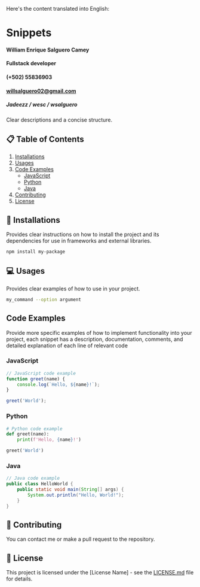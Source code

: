Here's the content translated into English:

# Snippets
#### William Enrique Salguero Camey
#### Fullstack developer
#### (+502) 55836903
#### willsalguero02@gmail.com
##### _Jadeezz / wesc / wsalguero_

Clear descriptions and a concise structure.

## 📋 Table of Contents

1. [Installations](#installations)
2. [Usages](#usages)
3. [Code Examples](#code-examples)
    - [JavaScript](#javascript)
    - [Python](#python)
    - [Java](#java)
4. [Contributing](#contributing)
5. [License](#license)

## 🚀 Installations

Provides clear instructions on how to install the project and its dependencies for use in frameworks and external libraries.

```bash
npm install my-package
```

## 💻 Usages

Provides clear examples of how to use in your project.

```bash
my_command --option argument
```

## Code Examples

 Provide more specific examples of how to implement functionality into your project, each snippet has a description, documentation, comments, and detailed explanation of each line of relevant code
 
### JavaScript

```javascript
// JavaScript code example
function greet(name) {
    console.log(`Hello, ${name}!`);
}

greet('World');
```

### Python

```python
# Python code example
def greet(name):
    print(f'Hello, {name}!')

greet('World')
```

### Java

```java
// Java code example
public class HelloWorld {
    public static void main(String[] args) {
        System.out.println("Hello, World!");
    }
}
```

## 🤝 Contributing

You can contact me or make a pull request to the repository.

## 📝 License

This project is licensed under the [License Name] - see the [LICENSE.md](LICENSE.md) file for details.
